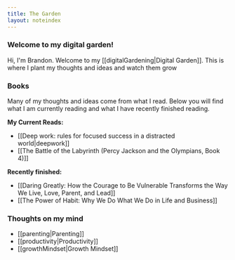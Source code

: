 ```yaml
---
title: The Garden
layout: noteindex
---
```


### Welcome to my digital garden!

Hi, I'm Brandon. Welcome to my [[digitalGardening|Digital Garden]]. This is where I plant my thoughts and ideas and watch them grow

### Books
Many of my thoughts and ideas come from what I read. Below you will find what I am currently reading and what I have recently finished reading.

**My Current Reads:**
- [[Deep work: rules for focused success in a distracted world|deepwork]]
- [[The Battle of the Labyrinth (Percy Jackson and the Olympians, Book 4)]]

**Recently finished:**
- [[Daring Greatly: How the Courage to Be Vulnerable Transforms the Way We Live, Love, Parent, and Lead]]
- [[The Power of Habit: Why We Do What We Do in Life and Business]]

### Thoughts on my mind
- [[parenting|Parenting]]
- [[productivity|Productivity]]
- [[growthMindset|Growth Mindset]]
